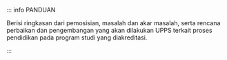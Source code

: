 ::: info PANDUAN

Berisi ringkasan dari pemosisian, masalah dan akar masalah, serta rencana perbaikan dan pengembangan yang akan dilakukan UPPS terkait proses pendidikan pada program studi yang diakreditasi.

:::
